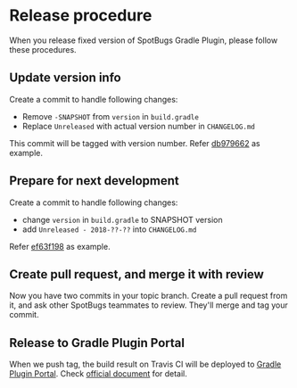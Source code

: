 # Release procedure

When you release fixed version of SpotBugs Gradle Plugin, please follow these procedures.

## Update version info

Create a commit to handle following changes:

* Remove `-SNAPSHOT` from `version` in `build.gradle`
* Replace `Unreleased` with actual version number in `CHANGELOG.md`

This commit will be tagged with version number. Refer [db979662](https://github.com/spotbugs/spotbugs-gradle-plugin/commit/db9796621629fd6326f8618ddc4660e881a8b396) as example.

## Prepare for next development

Create a commit to handle following changes:

* change `version` in `build.gradle` to SNAPSHOT version
* add `Unreleased - 2018-??-??` into `CHANGELOG.md`

Refer [ef63f198](https://github.com/spotbugs/spotbugs-gradle-plugin/commit/ef63f1980d75a1999af00b3505667f3932c8c0fa) as example.

## Create pull request, and merge it with review

Now you have two commits in your topic branch. Create a pull request from it, and ask other SpotBugs teammates to review. They'll merge and tag your commit.

## Release to Gradle Plugin Portal

When we push tag, the build result on Travis CI will be deployed to [Gradle Plugin Portal](https://plugins.gradle.org/). Check [official document](https://plugins.gradle.org/docs/submit) for detail.
